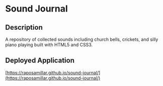 # Sound Journal

## Description
A repository of collected sounds including church bells, crickets, and silly piano playing built with HTML5 and CSS3.

## Deployed Application
[https://raposamillar.github.io/sound-journal/](https://raposamillar.github.io/sound-journal/)